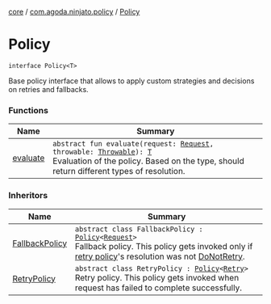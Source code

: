 [core](../../index.md) / [com.agoda.ninjato.policy](../index.md) / [Policy](./index.md)

# Policy

`interface Policy<T>`

Base policy interface that allows to apply custom strategies and decisions on retries and fallbacks.

### Functions

| Name | Summary |
|---|---|
| [evaluate](evaluate.md) | `abstract fun evaluate(request: `[`Request`](../../com.agoda.ninjato.http/-request/index.md)`, throwable: `[`Throwable`](https://kotlinlang.org/api/latest/jvm/stdlib/kotlin/-throwable/index.html)`): `[`T`](index.md#T)<br>Evaluation of the policy. Based on the type, should return different types of resolution. |

### Inheritors

| Name | Summary |
|---|---|
| [FallbackPolicy](../-fallback-policy/index.md) | `abstract class FallbackPolicy : `[`Policy`](./index.md)`<`[`Request`](../../com.agoda.ninjato.http/-request/index.md)`>`<br>Fallback policy. This policy gets invoked only if [retry policy](../-retry-policy/index.md)'s resolution was not [DoNotRetry](../-retry/-do-not-retry.md). |
| [RetryPolicy](../-retry-policy/index.md) | `abstract class RetryPolicy : `[`Policy`](./index.md)`<`[`Retry`](../-retry/index.md)`>`<br>Retry policy. This policy gets invoked when request has failed to complete successfully. |
